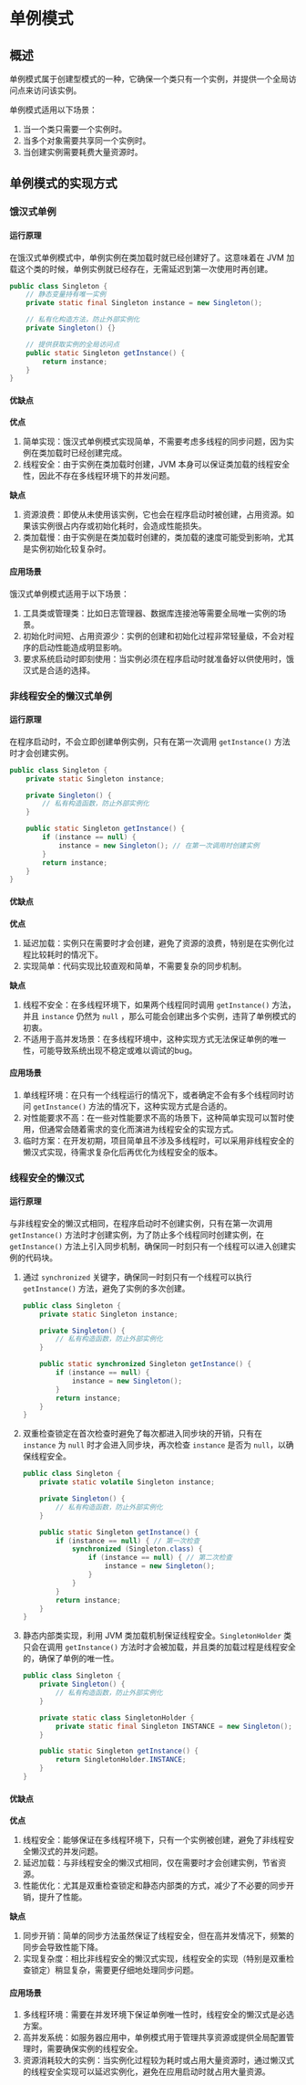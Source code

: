 # 单例模式

## 概述

单例模式属于创建型模式的一种，它确保一个类只有一个实例，并提供一个全局访问点来访问该实例。

单例模式适用以下场景：

1. 当一个类只需要一个实例时。
2. 当多个对象需要共享同一个实例时。
3. 当创建实例需要耗费大量资源时。

## 单例模式的实现方式

### 饿汉式单例

#### 运行原理

在饿汉式单例模式中，单例实例在类加载时就已经创建好了。这意味着在 JVM 加载这个类的时候，单例实例就已经存在，无需延迟到第一次使用时再创建。

```java
public class Singleton {
    // 静态变量持有唯一实例
    private static final Singleton instance = new Singleton();

    // 私有化构造方法，防止外部实例化
    private Singleton() {}

    // 提供获取实例的全局访问点
    public static Singleton getInstance() {
        return instance;
    }
}
```

#### 优缺点

**优点**

1. 简单实现：饿汉式单例模式实现简单，不需要考虑多线程的同步问题，因为实例在类加载时已经创建完成。
2. 线程安全：由于实例在类加载时创建，JVM 本身可以保证类加载的线程安全性，因此不存在多线程环境下的并发问题。

**缺点**

1. 资源浪费：即使从未使用该实例，它也会在程序启动时被创建，占用资源。如果该实例很占内存或初始化耗时，会造成性能损失。
2. 类加载慢：由于实例是在类加载时创建的，类加载的速度可能受到影响，尤其是实例初始化较复杂时。

#### 应用场景

饿汉式单例模式适用于以下场景：

1. 工具类或管理类：比如日志管理器、数据库连接池等需要全局唯一实例的场景。
2. 初始化时间短、占用资源少：实例的创建和初始化过程非常轻量级，不会对程序的启动性能造成明显影响。
3. 要求系统启动时即刻使用：当实例必须在程序启动时就准备好以供使用时，饿汉式是合适的选择。

### 非线程安全的懒汉式单例

#### 运行原理

在程序启动时，不会立即创建单例实例，只有在第一次调用 `getInstance()` 方法时才会创建实例。

```java
public class Singleton {
    private static Singleton instance;

    private Singleton() {
        // 私有构造函数，防止外部实例化
    }

    public static Singleton getInstance() {
        if (instance == null) {
            instance = new Singleton(); // 在第一次调用时创建实例
        }
        return instance;
    }
}
```

#### 优缺点

**优点**

1. 延迟加载：实例只在需要时才会创建，避免了资源的浪费，特别是在实例化过程比较耗时的情况下。
2. 实现简单：代码实现比较直观和简单，不需要复杂的同步机制。

**缺点**

1. 线程不安全：在多线程环境下，如果两个线程同时调用 `getInstance()` 方法，并且 `instance` 仍然为 `null`
   ，那么可能会创建出多个实例，违背了单例模式的初衷。
2. 不适用于高并发场景：在多线程环境中，这种实现方式无法保证单例的唯一性，可能导致系统出现不稳定或难以调试的bug。

#### 应用场景

1. 单线程环境：在只有一个线程运行的情况下，或者确定不会有多个线程同时访问 `getInstance()` 方法的情况下，这种实现方式是合适的。
2. 对性能要求不高：在一些对性能要求不高的场景下，这种简单实现可以暂时使用，但通常会随着需求的变化而演进为线程安全的实现方式。
3. 临时方案：在开发初期，项目简单且不涉及多线程时，可以采用非线程安全的懒汉式实现，待需求复杂化后再优化为线程安全的版本。

### 线程安全的懒汉式

#### 运行原理

与非线程安全的懒汉式相同，在程序启动时不创建实例，只有在第一次调用 `getInstance()` 方法时才创建实例，为了防止多个线程同时创建实例，在
`getInstance()` 方法上引入同步机制，确保同一时刻只有一个线程可以进入创建实例的代码块。

1. 通过 `synchronized` 关键字，确保同一时刻只有一个线程可以执行 `getInstance()` 方法，避免了实例的多次创建。

   ```java
   public class Singleton {
       private static Singleton instance;
   
       private Singleton() {
           // 私有构造函数，防止外部实例化
       }
   
       public static synchronized Singleton getInstance() {
           if (instance == null) {
               instance = new Singleton();
           }
           return instance;
       }
   }
   ```
2. 双重检查锁定在首次检查时避免了每次都进入同步块的开销，只有在 `instance` 为 `null` 时才会进入同步块，再次检查 `instance` 是否为
   `null`，以确保线程安全。

   ```java
   public class Singleton {
       private static volatile Singleton instance;
   
       private Singleton() {
           // 私有构造函数，防止外部实例化
       }
   
       public static Singleton getInstance() {
           if (instance == null) { // 第一次检查
               synchronized (Singleton.class) {
                   if (instance == null) { // 第二次检查
                       instance = new Singleton();
                   }
               }
           }
           return instance;
       }
   }
   ```
3. 静态内部类实现，利用 JVM 类加载机制保证线程安全。`SingletonHolder` 类只会在调用 `getInstance()`
   方法时才会被加载，并且类的加载过程是线程安全的，确保了单例的唯一性。

   ```java
   public class Singleton {
       private Singleton() {
           // 私有构造函数，防止外部实例化
       }
   
       private static class SingletonHolder {
           private static final Singleton INSTANCE = new Singleton();
       }
   
       public static Singleton getInstance() {
           return SingletonHolder.INSTANCE;
       }
   }
   ```

#### 优缺点

**优点**

1. 线程安全：能够保证在多线程环境下，只有一个实例被创建，避免了非线程安全懒汉式的并发问题。
2. 延迟加载：与非线程安全的懒汉式相同，仅在需要时才会创建实例，节省资源。
3. 性能优化：尤其是双重检查锁定和静态内部类的方式，减少了不必要的同步开销，提升了性能。

**缺点**

1. 同步开销：简单的同步方法虽然保证了线程安全，但在高并发情况下，频繁的同步会导致性能下降。
2. 实现复杂度：相比非线程安全的懒汉式实现，线程安全的实现（特别是双重检查锁定）稍显复杂，需要更仔细地处理同步问题。

#### 应用场景

1. 多线程环境：需要在并发环境下保证单例唯一性时，线程安全的懒汉式是必选方案。
2. 高并发系统：如服务器应用中，单例模式用于管理共享资源或提供全局配置管理时，需要确保实例的线程安全。
3. 资源消耗较大的实例：当实例化过程较为耗时或占用大量资源时，通过懒汉式的线程安全实现可以延迟实例化，避免在应用启动时就占用大量资源。